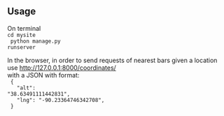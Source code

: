 ## Usage
On terminal </br>
<code>cd mysite</br>
python manage.py runserver</code>

In the browser, in order to send requests of nearest bars given a location use
<href>http://127.0.0.1:8000/coordinates/</href></br>
with a JSON with format: </br>
<code>
{</br>
&emsp; "alt": "38.63491111442831", </br>
&emsp; "lng": "-90.23364746342708", </br>
}
</code>